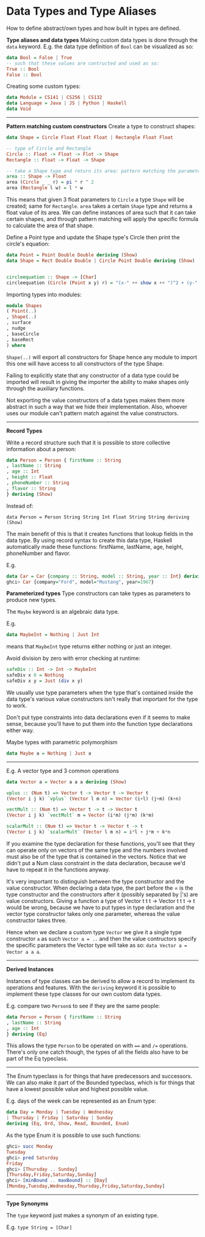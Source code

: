 
# Data Types and Type Aliases

How to define abstract/own types and how built in types are defined.

**Type aliases and data types**
Making custom data types is done through the `data` keyword.
E.g. the data type definition of `Bool` can be visualized as so:

```hs
data Bool = False | True
-- such that these values are contructed and used as so:
True :: Bool
False :: Bool
```

Creating some custom types:

```hs
data Module = CS141 | CS256 | CS132
data Language = Java | JS | Python | Haskell
data Void
```
---
**Pattern matching custom constructors**
Create a type to construct shapes:
```hs
data Shape = Circle Float Float Float | Rectangle Float Float

-- type of Circle and Rectangle
Circle :: Float -> Float -> Flot -> Shape
Rectangle :: Float -> Float -> Shape

-- take a Shape type and return its area: pattern matching the parameters
area :: Shape -> Float
area (Circle _ _ r) = pi * r ^ 2
area (Rectangle l w) = l * w

```
This means that given 3 float parameters to `Circle` a type `Shape` will be created; same for `Rectangle`.
`area` takes a certain `Shape` type and returns a float value of its area. We can define instances of area such that it can take certain shapes, and through pattern matching will apply the specific formula to calculate the area of that shape.

Define a Point type and update the Shape type's Circle then print the circle's equation:

```hs
data Point = Point Double Double deriving (Show)
data Shape = Rect Double Double | Circle Point Double deriving (Show)


circleequation :: Shape -> [Char]
circleequation (Circle (Point x y) r) = "(x-" ++ show x ++ ")^2 + (y-" ++ show y ++ ")^2 = " ++ show r ++ "^2"
```

Importing types into modules:

```hs
module Shapes
( Point(..)
, Shape(..)
, surface
, nudge
, baseCircle
, baseRect
) where
```

`Shape(..)` will export all constructors for Shape hence any module to import this one will have access to all constructors of the type Shape.

Failing to explicitly state that any constructor of a data type could be imported will result in giving the importer the ability to make shapes only through the auxiliary functions.

Not exporting the value constructors of a data types makes them more abstract in such a way that
we hide their implementation. Also, whoever uses our module can't pattern match against the
value constructors.

---

**Record Types**

Write a record structure such that it is possible to store collective information about a person:

```hs
data Person = Person { firstName :: String
, lastName :: String
, age :: Int
, height :: Float
, phoneNumber :: String
, flavor :: String
} deriving (Show)
```

Instead of:

`data Person = Person String String Int Float String String deriving (Show)`

The main benefit of this is that it creates functions that lookup fields in the data type. By using record syntax to create this data type, Haskell automatically made these functions: firstName, lastName, age, height, phoneNumber and flavor.

E.g. 
```hs
data Car = Car {company :: String, model :: String, year :: Int} deriving (Show)
ghci> Car {company="Ford", model="Mustang", year=1967}
```


**Parameterized types**
Type constructors can take types as parameters to produce new types.

The `Maybe` keyword is an algebraic data type.

E.g.
```hs
data MaybeInt = Nothing | Just Int
```

means that `MaybeInt` type returns either nothing or just an integer.

Avoid division by zero with error checking at runtime:

```hs
safeDiv :: Int -> Int -> MaybeInt
safeDiv x 0 = Nothing
safeDiv x y = Just (div x y)
```
We usually use type parameters when the type that's contained inside the data type's various value constructors isn't really that important for the type to work.

Don't put type constraints into data declarations even if it seems to make sense, because you'll have to put them into the function type declarations either way.

Maybe types with parametric polymorphism 

```hs
data Maybe a = Nothing | Just a
```

---

E.g. A vector type and 3 common operations 

```hs
data Vector a = Vector a a a deriving (Show)

vplus :: (Num t) => Vector t -> Vector t -> Vector t
(Vector i j k) `vplus` (Vector l m n) = Vector (i+l) (j+m) (k+n)

vectMult :: (Num t) => Vector t -> t -> Vector t
(Vector i j k) `vectMult` m = Vector (i*m) (j*m) (k*m)

scalarMult :: (Num t) => Vector t -> Vector t -> t
(Vector i j k) `scalarMult` (Vector l m n) = i*l + j*m + k*n
```

If you examine the type declaration for these functions, you'll see that they can operate only on vectors of the same type and the numbers involved must also be of the type that is contained in the vectors. Notice that we didn't put a Num class constraint in the data declaration, because we'd have to repeat it in the functions anyway.

It's very important to distinguish between the type constructor and the value constructor. When declaring a data type, the part before the = is the type constructor and the constructors after it (possibly separated by |'s) are value constructors. Giving a function a type of Vector t t t -> Vector t t t -> t would be wrong, because we have to put types in type declaration and the vector type constructor takes only one parameter, whereas the value constructor takes three.

Hence when we declare a custom type `Vector` we give it a single type constructor `a` as such `Vector a = ..` and then the value contructors specify the specific parameters the Vector type will take as so: `data Vector a = Vector a a a`.


---
**Derived Instances**

Instances of type classes can be derived to allow a record to implement its operations and features. 
With the `deriving` keyword it is possible to implement these type classes for our own custom data types.

E.g. compare two `Person`s to see if they are the same people:

```hs
data Person = Person { firstName :: String
, lastName :: String
, age :: Int
} deriving (Eq)

```

This allows the type `Person` to be operated on with `==` and `/=` operations.
There's only one catch though, the types of all the fields also have to be part of the Eq typeclass. 

---

The Enum typeclass is for things that have predecessors and successors.
We can also make it part of the Bounded typeclass, which is for things that have a lowest possible value and highest possible value.


E.g. days of the week can be represented as an Enum type:

```hs
data Day = Monday | Tuesday | Wednesday
| Thursday | Friday | Saturday | Sunday
deriving (Eq, Ord, Show, Read, Bounded, Enum)
```


As the type Enum it is possible to use such functions:

```hs
ghci> succ Monday
Tuesday
ghci> pred Saturday
Friday
ghci> [Thursday .. Sunday]
[Thursday,Friday,Saturday,Sunday]
ghci> [minBound .. maxBound] :: [Day]
[Monday,Tuesday,Wednesday,Thursday,Friday,Saturday,Sunday]
```

---

**Type Synonyms**

The `type` keyword just makes a synonym of an existing type.

E.g. 
`type String = [Char]`




